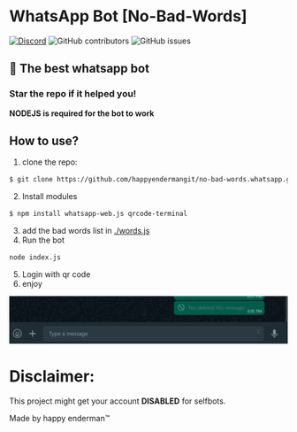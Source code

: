 # WhatsApp Bot [No-Bad-Words]
[![Discord](https://img.shields.io/discord/1103066670576193627?style=for-the-badge&color=%235562EA)](https://discord.gg/Q6UYNawvaF)
 ![GitHub contributors](https://img.shields.io/github/contributors/happyendermangit/mcgen-launcher?style=for-the-badge) ![GitHub issues](https://img.shields.io/github/issues/happyendermangit/mcgen-launcher?style=for-the-badge)

## 🚀 The best whatsapp bot

### Star the repo if it helped you!

**NODEJS is required for the bot to work**

## How to use?
1. clone the repo:
```sh
$ git clone https://github.com/happyendermangit/no-bad-words.whatsapp.git
```

2. Install modules
```sh
$ npm install whatsapp-web.js qrcode-terminal
```
3. add the bad words list in [./words.js](./words.js)
4. Run the bot
```sh
node index.js
```
5. Login with qr code
6. enjoy

![showcase](/imgs/showcase.gif)


# Disclaimer:

This project might get your account **DISABLED** for selfbots.

Made by happy enderman™️
